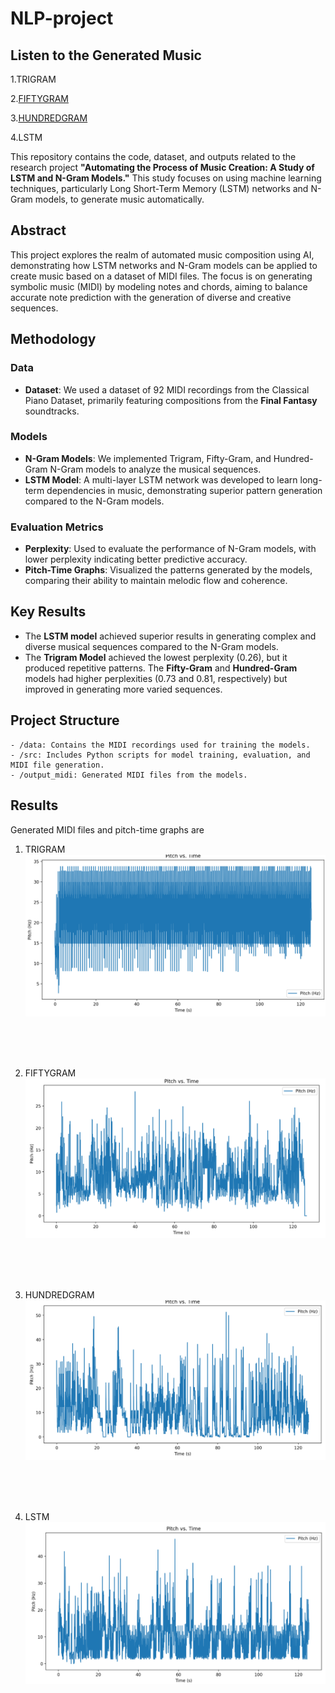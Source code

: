 # NLP-project

## Listen to the Generated Music
1.TRIGRAM

2.[FIFTYGRAM](https://soundcloud.com/mahi-dhoni-132311286/test-output-fiftygram?si=3d0b5bf5cede40ecba22a83acc0ae599&utm_source=clipboard&utm_medium=text&utm_campaign=social_sharing)

3.[HUNDREDGRAM](https://soundcloud.com/mahi-dhoni-132311286/hundred-gram?si=3d0b5bf5cede40ecba22a83acc0ae599&utm_source=clipboard&utm_medium=text&utm_campaign=social_sharing)

4.LSTM




This repository contains the code, dataset, and outputs related to the research project **"Automating the Process of Music Creation: A Study of LSTM and N-Gram Models."** This study focuses on using machine learning techniques, particularly Long Short-Term Memory (LSTM) networks and N-Gram models, to generate music automatically.

## Abstract
This project explores the realm of automated music composition using AI, demonstrating how LSTM networks and N-Gram models can be applied to create music based on a dataset of MIDI files. The focus is on generating symbolic music (MIDI) by modeling notes and chords, aiming to balance accurate note prediction with the generation of diverse and creative sequences.

## Methodology

### Data
- **Dataset**: We used a dataset of 92 MIDI recordings from the Classical Piano Dataset, primarily featuring compositions from the **Final Fantasy** soundtracks.

### Models
- **N-Gram Models**: We implemented Trigram, Fifty-Gram, and Hundred-Gram N-Gram models to analyze the musical sequences. 
- **LSTM Model**: A multi-layer LSTM network was developed to learn long-term dependencies in music, demonstrating superior pattern generation compared to the N-Gram models.

### Evaluation Metrics
- **Perplexity**: Used to evaluate the performance of N-Gram models, with lower perplexity indicating better predictive accuracy.
- **Pitch-Time Graphs**: Visualized the patterns generated by the models, comparing their ability to maintain melodic flow and coherence.

## Key Results
- The **LSTM model** achieved superior results in generating complex and diverse musical sequences compared to the N-Gram models.
- The **Trigram Model** achieved the lowest perplexity (0.26), but it produced repetitive patterns. The **Fifty-Gram** and **Hundred-Gram** models had higher perplexities (0.73 and 0.81, respectively) but improved in generating more varied sequences.

## Project Structure
```plaintext
- /data: Contains the MIDI recordings used for training the models.
- /src: Includes Python scripts for model training, evaluation, and MIDI file generation.
- /output_midi: Generated MIDI files from the models.
```
## Results
Generated MIDI files and pitch-time graphs are

1. TRIGRAM
![image](https://github.com/Pranay36/Music-Generation---NLP-Project/blob/main/assets/Trigram.png)
<Br/>
<Br/>
<Br/>

2. FIFTYGRAM
![image](https://github.com/Pranay36/Music-Generation---NLP-Project/blob/main/assets/Fiftygram.png)
<Br/>
<Br/>
<Br/>


3. HUNDREDGRAM
![image](https://github.com/Pranay36/Music-Generation---NLP-Project/blob/main/assets/hundredgram.png)
<Br/>
<Br/>
<Br/>


4. LSTM
![image](https://github.com/Pranay36/Music-Generation---NLP-Project/blob/main/assets/LSTM.png)
<Br/>
<Br/>
<Br/>



